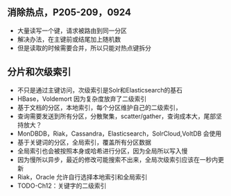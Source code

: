 ## 消除热点，P205-209，0924
- 大量读写一个键，请求被路由到同一分区
- 解决办法，在主键前或结尾加上随机数
- 但是读取的时候需要合并，所以只能对热点键拆分

## 分片和次级索引
- 不只是通过主键访问，次级索引是Solr和Elasticsearch的基石
- HBase，Voldemort 因为复杂度放弃了二级索引
- 基于文档的分区，本地索引，每个分区维护自己的二级索引，
- 查询需要发送到所有分区，分散聚集，scatter/gather，查询成本大，尾部坚持放大？
- MonDBDB，Riak，Cassandra，Elasticsearch，SolrCloud,VoltDB 会使用
- 基于关键词的分区，全局索引，覆盖所有分区数据
- 全局索引也会被按照本身或哈希进行分区，因为全局所以写入慢
- 因为慢所以异步，最近的修改可能搜索不出来，全局次级索引应该在一秒内更新
- Riak，Oracle 允许自行选择本地索引和全局索引
- TODO-Ch12：关键字的二级索引
